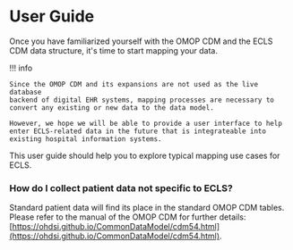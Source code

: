 # User Guide

Once you have familiarized yourself with the OMOP CDM and the ECLS CDM
data structure, it's time to start mapping your data.

!!! info

    Since the OMOP CDM and its expansions are not used as the live database
    backend of digital EHR systems, mapping processes are necessary to
    convert any existing or new data to the data model.

    However, we hope we will be able to provide a user interface to help
    enter ECLS-related data in the future that is integrateable into
    existing hospital information systems.

This user guide should help you to explore typical mapping use cases for
ECLS.

### How do I collect patient data not specific to ECLS?

Standard patient data will find its place in the standard OMOP CDM tables.
Please refer to the manual of the OMOP CDM for further details:
[https://ohdsi.github.io/CommonDataModel/cdm54.html](https://ohdsi.github.io/CommonDataModel/cdm54.html).
